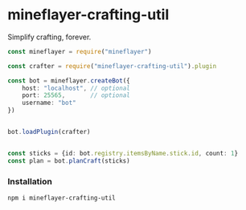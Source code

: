 # mineflayer-crafting-util
Simplify crafting, forever.


```ts
const mineflayer = require("mineflayer")

const crafter = require("mineflayer-crafting-util").plugin

const bot = mineflayer.createBot({
    host: "localhost", // optional
    port: 25565,       // optional
    username: "bot"
})


bot.loadPlugin(crafter)


const sticks = {id: bot.registry.itemsByName.stick.id, count: 1}
const plan = bot.planCraft(sticks)    
```


### Installation
`npm i mineflayer-crafting-util`
